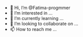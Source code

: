 - 👋 Hi, I’m @Fatima-progmmer
- 👀 I’m interested in ...
- 🌱 I’m currently learning ...
- 💞️ I’m looking to collaborate on ...
- 📫 How to reach me ...

<!---
Fatima-progmmer/Fatima-progmmer is a ✨ special ✨ repository because its `README.md` (this file) appears on your GitHub profile.
You can click the Preview link to take a look at your changes.
--->
